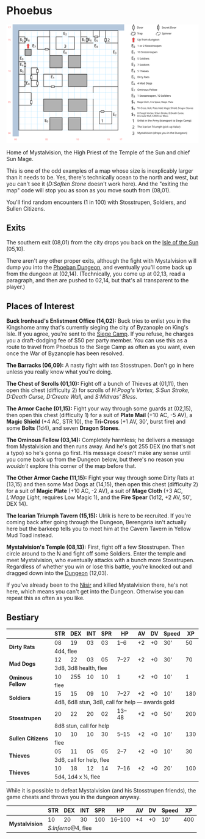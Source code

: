 # Phoebus

[![map](phoebus.svg)](phoebus.svg)

Home of Mystalvision, the High Priest of the Temple of the Sun and chief Sun Mage.

This is one of the odd examples of a map whose size is inexplicably larger than it needs to be. Yes, there's technically ocean to the north and west, but you can't see it (*D:Soften Stone* doesn't work here). And the "exiting the map" code will stop you as soon as you move south from (08,01).

You'll find random encounters (1 in 100) with Stosstrupen, Soldiers, and Sullen Citizens.

## Exits

The southern exit (08,01) from the city drops you back on the [Isle of the Sun](dilmun.md) (05,10).

There aren't any other proper exits, although the fight with Mystalvision will dump you into the [Phoeban Dungeon](phoeban-dungeon.md), and eventually you'll come back up from the dungeon at (02,14). (Technically, you come up at 02,13, read a paragraph, and then are pushed to 02,14, but that's all transparent to the player.)

## Places of Interest

**Buck Ironhead's Enlistment Office (14,02):** Buck tries to enlist you in the Kingshome army that's currently sieging the city of Byzanople on King's Isle. If you agree, you're sent to the [Siege Camp](siege-camp.md). If you refuse, he charges you a draft-dodging fee of $50 per party member. You can use this as a route to travel from Phoebus to the Siege Camp as often as you want, even once the War of Byzanople has been resolved.

**The Barracks (06,09):** A nasty fight with *ten* Stosstrupen. Don't go in here unless you really know what you're doing.

**The Chest of Scrolls (01,10):** Fight off a bunch of Thieves at (01,11), then open this chest (difficulty 2) for scrolls of *H:Poog's Vortex, S:Sun Stroke, D:Death Curse, D:Create Wall,* and *S:Mithras' Bless*.

**The Armor Cache (01,15):** Fight your way through some guards at (02,15), then open this chest (difficulty 1) for a suit of **Plate Mail** (+10 AC, -5 AV), a **Magic Shield** (+4 AC, STR 10), the **Tri-Cross** (+1 AV, 30', burst fire) and some **Bolts** (1d4), and seven **Dragon Stones**.

**The Ominous Fellow (03,14):** Completely harmless; he delivers a message from Mystalvision and then runs away. And he's got 255 DEX (no that's not a typo) so he's gonna go first. His message doesn't make any sense until you come back up from the Dungeon below, but there's no reason you *wouldn't* explore this corner of the map before that.

**The Other Armor Cache (11,15):** Fight your way through some Dirty Rats at (13,15) and then some Mad Dogs at (14,15), then open this chest (difficulty 2) for a suit of **Magic Plate** (+10 AC, -2 AV), a suit of **Mage Cloth** (+3 AC, *L:Mage Light*, requires Low Magic 1), and the **Fire Spear** (1d12, +2 AV, 50', DEX 14).

**The Icarian Triumph Tavern (15,15):** Ulrik is here to be recruited. If you're coming back after going through the Dungeon, Berengaria isn't actually here but the barkeep tells you to meet him at the Cavern Tavern in Yellow Mud Toad instead.

**Mystalvision's Temple (08,13):** First, fight off a few Stosstrupen. Then circle around to the N and fight off some Soldiers. Enter the temple and meet Mystalvision, who eventually attacks with a bunch more Stosstrupen. Regardless of whether you win or lose this battle, you're knocked out and dragged down into the [Dungeon](phoeban-dungeon.md) (12,03).

If you've already been to the [Nisir](nisir.md) and killed Mystalvision there, he's not here, which means you can't get into the Dungeon. Otherwise you can repeat this as often as you like.

## Bestiary

<table>
  <thead>
    <tr>
      <th></th>
      <th>STR</th>
      <th>DEX</th>
      <th>INT</th>
      <th>SPR</th>
      <th>HP</th>
      <th>AV</th>
      <th>DV</th>
      <th>Speed</th>
      <th>XP</th>
    </tr>
  </thead>
  <tbody>
    <tr>
      <td rowspan=2><b>Dirty Rats</b></td>
      <td class="c">08</td>
      <td class="c">19</td>
      <td class="c">03</td>
      <td class="c">03</td>
      <td class="c">1&ndash;6</td>
      <td class="c">+2</td>
      <td class="c">+0</td>
      <td class="c">30'</td>
      <td class="c">50</td>
    </tr><tr>
      <td colspan=9>4d4, flee</td>
    </tr><tr>
      <td rowspan=2><b>Mad Dogs</b></td>
      <td class="c">12</td>
      <td class="c">22</td>
      <td class="c">03</td>
      <td class="c">05</td>
      <td class="c">7&ndash;27</td>
      <td class="c">+2</td>
      <td class="c">+0</td>
      <td class="c">30'</td>
      <td class="c">70</td>
    </tr><tr>
      <td colspan=9>3d8, 3d8 health, flee</td>
    </tr><tr>
      <td rowspan=2><b>Ominous Fellow</b></td>
      <td class="c">10</td>
      <td class="c">255</td>
      <td class="c">10</td>
      <td class="c">10</td>
      <td class="c">1</td>
      <td class="c">+2</td>
      <td class="c">+0</td>
      <td class="c">10'</td>
      <td class="c">1</td>
    </tr><tr>
      <td colspan=9>flee</td>
    </tr><tr>
      <td rowspan=2><b>Soldiers</b></td>
      <td class="c">15</td>
      <td class="c">15</td>
      <td class="c">09</td>
      <td class="c">10</td>
      <td class="c">7&ndash;27</td>
      <td class="c">+2</td>
      <td class="c">+0</td>
      <td class="c">10'</td>
      <td class="c">180</td>
    </tr><tr>
      <td colspan=9>4d8, 6d8 stun, 3d8, call for help — awards gold</td>
    </tr><tr>
      <td rowspan=2><b>Stosstrupen</b></td>
      <td class="c">20</td>
      <td class="c">22</td>
      <td class="c">20</td>
      <td class="c">02</td>
      <td class="c">13&ndash;48</td>
      <td class="c">+2</td>
      <td class="c">+0</td>
      <td class="c">50'</td>
      <td class="c">200</td>
    </tr><tr>
      <td colspan=9>8d8 stun, call for help</td>
    </tr><tr>
      <td rowspan=2><b>Sullen Citizens</b></td>
      <td class="c">10</td>
      <td class="c">10</td>
      <td class="c">10</td>
      <td class="c">30</td>
      <td class="c">5&ndash;15</td>
      <td class="c">+2</td>
      <td class="c">+0</td>
      <td class="c">10'</td>
      <td class="c">130</td>
    </tr><tr>
      <td colspan=9>flee</td>
    </tr><tr>
      <td rowspan=2><b>Thieves</b></td>
      <td class="c">05</td>
      <td class="c">11</td>
      <td class="c">05</td>
      <td class="c">05</td>
      <td class="c">2&ndash;7</td>
      <td class="c">+2</td>
      <td class="c">+0</td>
      <td class="c">10'</td>
      <td class="c">30</td>
    </tr><tr>
      <td colspan=9>3d6, call for help, flee</td>
    </tr><tr>
      <td rowspan=2><b>Thieves</b></td>
      <td class="c">10</td>
      <td class="c">18</td>
      <td class="c">12</td>
      <td class="c">14</td>
      <td class="c">7&ndash;16</td>
      <td class="c">+2</td>
      <td class="c">+0</td>
      <td class="c">20'</td>
      <td class="c">100</td>
    </tr><tr>
      <td colspan=9>5d4, 1d4 x ¼, flee</td>
    </tr>
  </tbody>
</table>

While it is possible to defeat Mystalvision (and his Stosstrupen friends), the game cheats and throws you in the dungeon anyway.

<table>
  <thead>
    <tr>
      <th></th>
      <th>STR</th>
      <th>DEX</th>
      <th>INT</th>
      <th>SPR</th>
      <th>HP</th>
      <th>AV</th>
      <th>DV</th>
      <th>Speed</th>
      <th>XP</th>
    </tr>
  </thead>
  <tbody>
    <tr>
      <td rowspan=2><b>Mystalvision</b></td>
      <td class="c">10</td>
      <td class="c">20</td>
      <td class="c">30</td>
      <td class="c">100</td>
      <td class="c">16&ndash;100</td>
      <td class="c">+4</td>
      <td class="c">+0</td>
      <td class="c">10'</td>
      <td class="c">400</td>
    </tr><tr>
      <td colspan=9><i>S:Inferno</i>@4, flee</td>
    </tr>
  </tbody>
</table>
